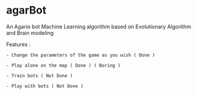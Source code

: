 # agarBot
 An Agario bot Machine Learning algorithm based on Evolutionary Algorithm and Brain modeling


Features :

	- Change the parameters of the game as you wish ( Done )

	- Play alone on the map ( Done ) ( Boring )

	- Train bots ( Not Done )
	
	- Play with bots ( Not Done )




